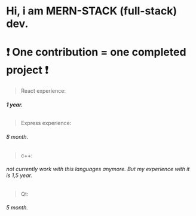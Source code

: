 # Hi, i am MERN-STACK (full-stack) dev. 
# ❗️ One contribution = one completed project ❗️

> React experience:
 ###### __1 year.__
> Express experience:
 ###### 8 month.

> c++:
###### not currently work with this languages anymore. But my experience with it is 1,5 year.
> Qt: 
###### 5 month.
